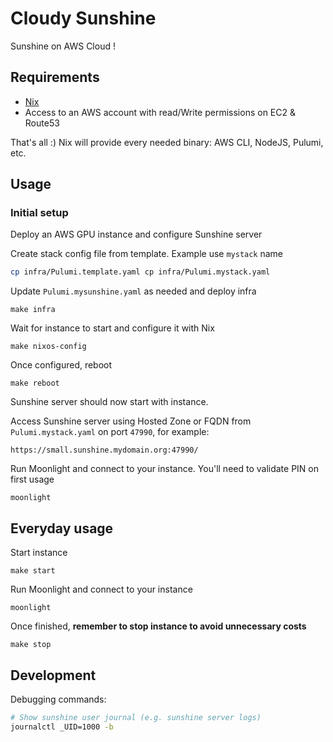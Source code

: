 # Cloudy Sunshine 

Sunshine on AWS Cloud !

## Requirements

- [Nix](https://nixos.org/download)
- Access to an AWS account with read/Write permissions on EC2 & Route53

That's all :) Nix will provide every needed binary: AWS CLI, NodeJS, Pulumi, etc. 

## Usage

### Initial setup

Deploy an AWS GPU instance and configure Sunshine server

Create stack config file from template. Example use `mystack` name

```sh
cp infra/Pulumi.template.yaml cp infra/Pulumi.mystack.yaml
```

Update `Pulumi.mysunshine.yaml` as needed and deploy infra

```
make infra
```

Wait for instance to start and configure it with Nix

```
make nixos-config
```

Once configured, reboot

```
make reboot
```

Sunshine server should now start with instance.

Access Sunshine server using Hosted Zone or FQDN from `Pulumi.mystack.yaml` on port `47990`, for example:

```
https://small.sunshine.mydomain.org:47990/
```

Run Moonlight and connect to your instance. You'll need to validate PIN on first usage

```
moonlight
```

## Everyday usage

Start instance

```
make start
```

Run Moonlight and connect to your instance

```
moonlight
```

Once finished, **remember to stop instance to avoid unnecessary costs**

```
make stop
```

## Development

Debugging commands:
 
```sh
# Show sunshine user journal (e.g. sunshine server logs)
journalctl _UID=1000 -b
```